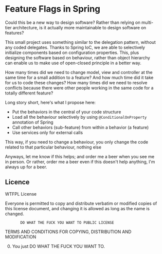 # Feature Flags in Spring

Could this be a new way to design software? Rather than relying on multi-tier architecture, is it actually more 
maintainable to design software on features?

This small project uses something similar to the delegation pattern, without any coded delegates. Thanks to Spring IoC, 
we are able to selectively initialize components based on configuration properties. This, plus designing the software 
based on behaviour, rather than object hierarchy can enable us to make use of open-closed principle in a better way.  

How many times did we need to change model, view and controller at the same time for a small addition to a feature? 
And how much time did it take for us to code these changes? How many times did we need to resolve conflicts because 
there were other people working in the same code for a totally different feature?  

Long story short, here's what I propose here:
* Put the behaviors in the central of your code structure
* Load all the behaviour selectively by using `@ConditionalOnProperty` annotation of Spring
* Call other behaviors (sub-feature) from within a behavior (a feature)
* Use services only for external calls

This way, if you need to change a behaviour, you only change the code related to that particular behaviour, nothing else

Anyways, let me know if this helps; and order me a beer when you see me in person. Or rather, order me a beer even if 
this doesn't help anything, I'm always up for a beer.

## Licence

WTFPL License

Everyone is permitted to copy and distribute verbatim or modified
copies of this license document, and changing it is allowed as long
as the name is changed.

           DO WHAT THE FUCK YOU WANT TO PUBLIC LICENSE
TERMS AND CONDITIONS FOR COPYING, DISTRIBUTION AND MODIFICATION

0. You just DO WHAT THE FUCK YOU WANT TO.
